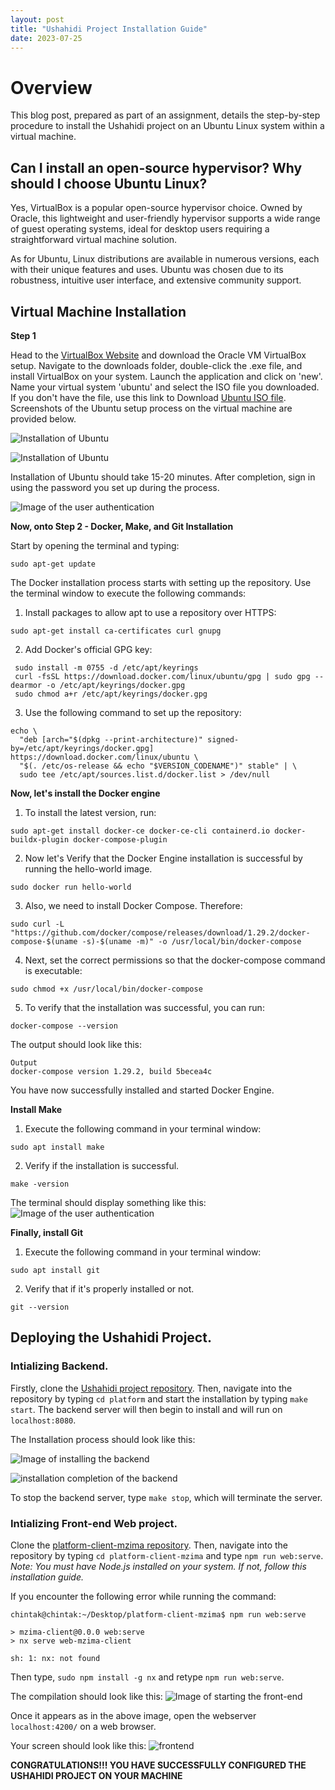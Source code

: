 ```yaml
---
layout: post
title: "Ushahidi Project Installation Guide"
date: 2023-07-25
---
```


# Overview

This blog post, prepared as part of an assignment, details the step-by-step procedure to install the Ushahidi project on an Ubuntu Linux system within a virtual machine.

## Can I install an open-source hypervisor? Why should I choose Ubuntu Linux?
Yes, VirtualBox is a popular open-source hypervisor choice. Owned by Oracle, this lightweight and user-friendly hypervisor supports a wide range of guest operating systems, ideal for desktop users requiring a straightforward virtual machine solution.

As for Ubuntu, Linux distributions are available in numerous versions, each with their unique features and uses. Ubuntu was chosen due to its robustness, intuitive user interface, and extensive community support.

## Virtual Machine Installation

**Step 1**

Head to the [VirtualBox Website](https://www.virtualbox.org/wiki/Downloads) and download the Oracle VM VirtualBox setup. Navigate to the downloads folder, double-click the .exe file, and install VirtualBox on your system. Launch the application and click on 'new'. Name your virtual system 'ubuntu' and select the ISO file you downloaded. If you don't have the file, use this link to Download [Ubuntu ISO file](https://ubuntu.com/download/desktop). Screenshots of the Ubuntu setup process on the virtual machine are provided below.

![Installation of Ubuntu](https://raw.githubusercontent.com/chintakjoshi/CSCI-5930/main/images/s1.png)


![Installation of Ubuntu](https://raw.githubusercontent.com/chintakjoshi/CSCI-5930/main/images/s2.png)

Installation of Ubuntu should take 15-20 minutes. After completion, sign in using the password you set up during the process.

![Image of the user authentication](https://raw.githubusercontent.com/chintakjoshi/CSCI-5930/main/images/s3.png)

**Now, onto Step 2 - Docker, Make, and Git Installation**

Start by opening the terminal and typing:

```
sudo apt-get update
```

The Docker installation process starts with setting up the repository. Use the terminal window to execute the following commands:

1. Install packages to allow apt to use a repository over HTTPS:
```
sudo apt-get install ca-certificates curl gnupg
```

2. Add Docker's official GPG key:
```
 sudo install -m 0755 -d /etc/apt/keyrings
 curl -fsSL https://download.docker.com/linux/ubuntu/gpg | sudo gpg --dearmor -o /etc/apt/keyrings/docker.gpg
 sudo chmod a+r /etc/apt/keyrings/docker.gpg
```

3. Use the following command to set up the repository:
```
echo \
  "deb [arch="$(dpkg --print-architecture)" signed-by=/etc/apt/keyrings/docker.gpg] https://download.docker.com/linux/ubuntu \
  "$(. /etc/os-release && echo "$VERSION_CODENAME")" stable" | \
  sudo tee /etc/apt/sources.list.d/docker.list > /dev/null
```

**Now, let's install the Docker engine**

1. To install the latest version, run:
```
sudo apt-get install docker-ce docker-ce-cli containerd.io docker-buildx-plugin docker-compose-plugin
```

2. Now let's Verify that the Docker Engine installation is successful by running the hello-world image.
```
sudo docker run hello-world
```

3. Also, we need to install Docker Compose. Therefore:
```
sudo curl -L "https://github.com/docker/compose/releases/download/1.29.2/docker-compose-$(uname -s)-$(uname -m)" -o /usr/local/bin/docker-compose
```

4. Next, set the correct permissions so that the docker-compose command is executable:
```
sudo chmod +x /usr/local/bin/docker-compose
```

5. To verify that the installation was successful, you can run:
```
docker-compose --version
```
The output should look like this:
```
Output
docker-compose version 1.29.2, build 5becea4c
```

You have now successfully installed and started Docker Engine.

**Install Make**

1. Execute the following command in your terminal window:
```
sudo apt install make
```

2. Verify if the installation is successful.
```
make -version
```

The terminal should display something like this:
![Image of the user authentication](https://raw.githubusercontent.com/chintakjoshi/CSCI-5930/main/images/s8.png)

**Finally, install Git**

1. Execute the following command in your terminal window:
```
sudo apt install git
```

2. Verify that if it's properly installed or not.
```
git --version
```

## Deploying the Ushahidi Project.

### Intializing Backend.

Firstly, clone the [Ushahidi project repository](https://github.com/ushahidi/platform). Then, navigate into the repository by typing ```cd platform``` and start the installation by typing ```make start```. The backend server will then begin to install and will run on ```localhost:8080```.

The Installation process should look like this:

![Image of installing the backend](https://raw.githubusercontent.com/chintakjoshi/CSCI-5930/main/images/s5.png)

![installation completion of the backend](https://raw.githubusercontent.com/chintakjoshi/CSCI-5930/main/images/s4.png)

To stop the backend server, type ```make stop```, which will terminate the server.

### Intializing Front-end Web project.

Clone the [platform-client-mzima repository](https://github.com/ushahidi/platform-client-mzima). Then, navigate into the repository by typing ```cd platform-client-mzima``` and type ```npm run web:serve```. _Note: You must have Node.js installed on your system. If not, follow this installation guide._

If you encounter the following error while running the command:
```
chintak@chintak:~/Desktop/platform-client-mzima$ npm run web:serve

> mzima-client@0.0.0 web:serve
> nx serve web-mzima-client

sh: 1: nx: not found
```

Then type, ```sudo npm install -g nx``` and retype ```npm run web:serve```.

The compilation should look like this:
![Image of starting the front-end](https://raw.githubusercontent.com/chintakjoshi/CSCI-5930/main/images/s7.png)

Once it appears as in the above image, open the webserver ```localhost:4200/``` on a web browser.

Your screen should look like this:
![frontend](https://raw.githubusercontent.com/chintakjoshi/CSCI-5930/main/images/s6.png)

**CONGRATULATIONS!!! YOU HAVE SUCCESSFULLY CONFIGURED THE USHAHIDI PROJECT ON YOUR MACHINE**